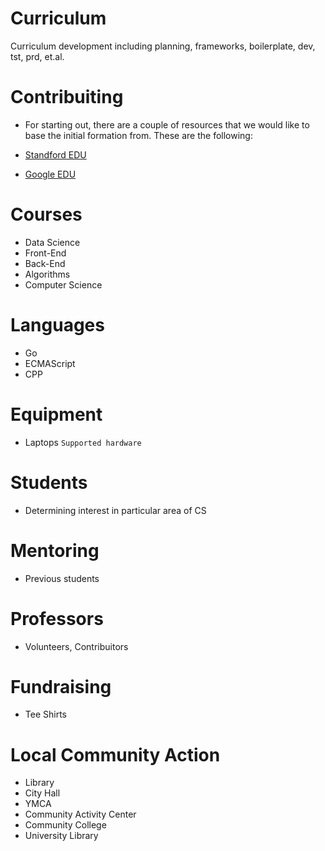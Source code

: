 # Curriculum
Curriculum development including planning, frameworks, boilerplate, dev, tst, prd, et.al.

# Contribuiting
- For starting out, there are a couple of resources that we would like to base the initial formation from. These are the following:

- [Standford EDU](https://codeinplace.stanford.edu/)
- [Google EDU](https://edu.google.com/intl/ALL_in/computer-science/)

# Courses
- Data Science
- Front-End
- Back-End
- Algorithms
- Computer Science

# Languages
- Go
- ECMAScript
- CPP

# Equipment
- Laptops
`Supported hardware`

# Students
- Determining interest in particular area of CS

# Mentoring
- Previous students

# Professors
- Volunteers, Contribuitors

# Fundraising
- Tee Shirts

# Local Community Action
- Library
- City Hall
- YMCA
- Community Activity Center
- Community College
- University Library